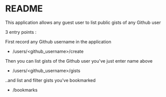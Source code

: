 # README

This application allows any guest user to list public gists of any Github user

3 entry points :

First record any Github username in the application

* /users/<github_username>/create

Then you can list gists of the Github user you've just enter name above

* /users/<github_username>/gists

..and list and filter gists you've bookmarked

* /bookmarks
